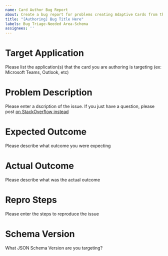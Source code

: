 ```yaml
---
name: Card Author Bug Report
about: Create a bug report for problems creating Adaptive Cards from the JSON Schema
title: "[Authoring] Bug Title Here"
labels: Bug Triage-Needed Area-Schema
assignees: ''
---
```


# Target Application

Please list the application(s) that the card you are authoring is targeting (ex: Microsoft Teams, Outlook, etc)

# Problem Description

Please enter a dscription of the issue. If you just have a question, please post [on StackOverflow instead](https://stackoverflow.com/questions/tagged/adaptive-cards)

# Expected Outcome

Please describe what outcome you were expecting

# Actual Outcome

Please describe what was the actual outcome

# Repro Steps

Please enter the steps to reproduce the issue

# Schema Version

What JSON Schema Version are you targeting?
